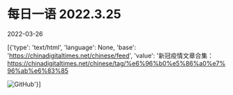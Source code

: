 # 每日一语 2022.3.25

2022-03-26

[{'type': 'text/html', 'language': None, 'base': 'https://chinadigitaltimes.net/chinese/feed', 'value': '新冠疫情文章合集：https://chinadigitaltimes.net/chinese/tag/%e6%96%b0%e5%86%a0%e7%96%ab%e6%83%85

![GitHub](https://chinadigitaltimes.net/chinese/files/2022/03/image-1648266912772.png)'}]